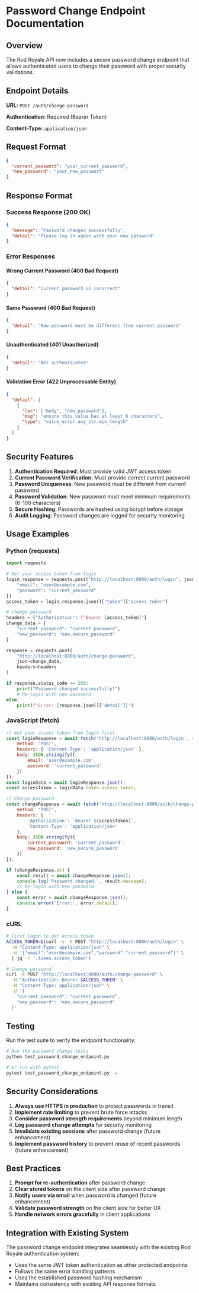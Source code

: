 # Password Change Endpoint Documentation

## Overview

The Rod Royale API now includes a secure password change endpoint that allows authenticated users to change their password with proper security validations.

## Endpoint Details

**URL:** `POST /auth/change-password`

**Authentication:** Required (Bearer Token)

**Content-Type:** `application/json`

## Request Format

```json
{
  "current_password": "your_current_password",
  "new_password": "your_new_password"
}
```

## Response Format

### Success Response (200 OK)
```json
{
  "message": "Password changed successfully",
  "detail": "Please log in again with your new password"
}
```

### Error Responses

#### Wrong Current Password (400 Bad Request)
```json
{
  "detail": "Current password is incorrect"
}
```

#### Same Password (400 Bad Request)
```json
{
  "detail": "New password must be different from current password"
}
```

#### Unauthenticated (401 Unauthorized)
```json
{
  "detail": "Not authenticated"
}
```

#### Validation Error (422 Unprocessable Entity)
```json
{
  "detail": [
    {
      "loc": ["body", "new_password"],
      "msg": "ensure this value has at least 6 characters",
      "type": "value_error.any_str.min_length"
    }
  ]
}
```

## Security Features

1. **Authentication Required**: Must provide valid JWT access token
2. **Current Password Verification**: Must provide correct current password
3. **Password Uniqueness**: New password must be different from current password
4. **Password Validation**: New password must meet minimum requirements (6-100 characters)
5. **Secure Hashing**: Passwords are hashed using bcrypt before storage
6. **Audit Logging**: Password changes are logged for security monitoring

## Usage Examples

### Python (requests)
```python
import requests

# Get your access token from login
login_response = requests.post("http://localhost:8000/auth/login", json={
    "email": "user@example.com",
    "password": "current_password"
})
access_token = login_response.json()["token"]["access_token"]

# Change password
headers = {"Authorization": f"Bearer {access_token}"}
change_data = {
    "current_password": "current_password",
    "new_password": "new_secure_password"
}

response = requests.post(
    "http://localhost:8000/auth/change-password",
    json=change_data,
    headers=headers
)

if response.status_code == 200:
    print("Password changed successfully!")
    # Re-login with new password
else:
    print(f"Error: {response.json()['detail']}")
```

### JavaScript (fetch)
```javascript
// Get your access token from login first
const loginResponse = await fetch('http://localhost:8000/auth/login', {
    method: 'POST',
    headers: { 'Content-Type': 'application/json' },
    body: JSON.stringify({
        email: 'user@example.com',
        password: 'current_password'
    })
});
const loginData = await loginResponse.json();
const accessToken = loginData.token.access_token;

// Change password
const changeResponse = await fetch('http://localhost:8000/auth/change-password', {
    method: 'POST',
    headers: {
        'Authorization': `Bearer ${accessToken}`,
        'Content-Type': 'application/json'
    },
    body: JSON.stringify({
        current_password: 'current_password',
        new_password: 'new_secure_password'
    })
});

if (changeResponse.ok) {
    const result = await changeResponse.json();
    console.log('Password changed:', result.message);
    // Re-login with new password
} else {
    const error = await changeResponse.json();
    console.error('Error:', error.detail);
}
```

### cURL
```bash
# First login to get access token
ACCESS_TOKEN=$(curl -s -X POST "http://localhost:8000/auth/login" \
  -H "Content-Type: application/json" \
  -d '{"email":"user@example.com","password":"current_password"}' \
  | jq -r '.token.access_token')

# Change password
curl -X POST "http://localhost:8000/auth/change-password" \
  -H "Authorization: Bearer $ACCESS_TOKEN" \
  -H "Content-Type: application/json" \
  -d '{
    "current_password": "current_password",
    "new_password": "new_secure_password"
  }'
```

## Testing

Run the test suite to verify the endpoint functionality:

```bash
# Run the password change tests
python test_password_change_endpoint.py

# Or run with pytest
pytest test_password_change_endpoint.py -v
```

## Security Considerations

1. **Always use HTTPS in production** to protect passwords in transit
2. **Implement rate limiting** to prevent brute force attacks
3. **Consider password strength requirements** beyond minimum length
4. **Log password change attempts** for security monitoring
5. **Invalidate existing sessions** after password change (future enhancement)
6. **Implement password history** to prevent reuse of recent passwords (future enhancement)

## Best Practices

1. **Prompt for re-authentication** after password change
2. **Clear stored tokens** on the client side after password change
3. **Notify users via email** when password is changed (future enhancement)
4. **Validate password strength** on the client side for better UX
5. **Handle network errors gracefully** in client applications

## Integration with Existing System

The password change endpoint integrates seamlessly with the existing Rod Royale authentication system:

- Uses the same JWT token authentication as other protected endpoints
- Follows the same error handling patterns
- Uses the established password hashing mechanism
- Maintains consistency with existing API response formats
